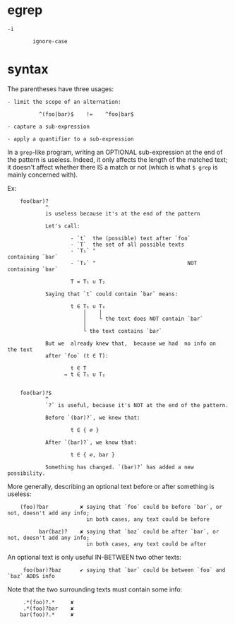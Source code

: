 # egrep

    -i

            ignore-case

# syntax

The parentheses have three usages:

    - limit the scope of an alternation:

              ^(foo|bar)$    !=    ^foo|bar$

    - capture a sub-expression

    - apply a quantifier to a sub-expression


In a `grep`-like  program, writing an OPTIONAL sub-expression at  the end of the
pattern is useless.
Indeed, it only affects the length of the matched text; it doesn't affect whether
there IS a match or not (which is what `$ grep` is mainly concerned with).

Ex:

        foo(bar)?
                ^
                is useless because it's at the end of the pattern

                Let's call:

                        - `t`  the (possible) text after `foo`
                        - `T`  the set of all possible texts
                        - `T₁` "                                 containing `bar`
                        - `T₂` "                             NOT containing `bar`

                        T = T₁ ∪ T₂

                Saying that `t` could contain `bar` means:

                        t ∈ T₁ ∪ T₂
                            │    │
                            │    └ the text does NOT contain `bar`
                            │
                            └ the text contains `bar`

                But we  already knew that,  because we had  no info on  the text
                after `foo` (t ∈ T):

                        t ∈ T
                      ⇔ t ∈ T₁ ∪ T₂


        foo(bar)?$
                ^
                `?` is useful, because it's NOT at the end of the pattern.

                Before `(bar)?`, we knew that:

                        t ∈ { ∅ }

                After `(bar)?`, we know that:

                        t ∈ { ∅, bar }

                Something has changed. `(bar)?` has added a new possibility.


More generally, describing an optional text before or after something is useless:

        (foo)?bar          ✘ saying that `foo` could be before `bar`, or not, doesn't add any info;
                             in both cases, any text could be before

              bar(baz)?    ✘ saying that `baz` could be after `bar`, or not, doesn't add any info;
                             in both cases, any text could be after

An optional text is only useful IN-BETWEEN two other texts:

         foo(bar)?baz      ✔ saying that `bar` could be between `foo` and `baz` ADDS info

Note that the two surrounding texts must contain some info:

         .*(foo)?.*     ✘
         .*(foo)?bar    ✘
        bar(foo)?.*     ✘

